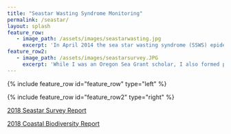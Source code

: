 ```yaml
---
title: "Seastar Wasting Syndrome Monitoring"
permalink: /seastar/
layout: splash
feature_row:
   - image_path: /assets/images/seastarwasting.jpg
     excerpt: 'In April 2014 the sea star wasting syndrome (SSWS) epidemic spread to Oregon. This outbreak was more widespread and affected more sea stars than ever recorded. To add to the existing database on SSWS and increase understanding of its extent, the Oregon Department of Fish and Wildlife (ODFW) Marine Reserves Ecological Monitoring Team monitored SSWS at Otter Rock Marine Reserve and Cascade Head Marine Reserve. In 2018, while I was an Oregon Sea Grant scholar, I led led monitoring efforts of SSWS for the ODFW Marine Reserves. As part of the protected area within the reserves, these intertidal sites can provide valuable information on the effects of no-take management as well as the natural changes in sea star populations due to the wasting disease. Therefore, establishing baseline data of these previously unsurveyed sites followed by continued monitoring are important steps in assessing the spread of disease and the state of the sea stars in the reserves.'
feature_row2:
   - image_path: /assets/images/seastarsurvey.JPG
     excerpt: 'While I was an Oregon Sea Grant scholar, I also formed partnerships with Multi-Agency Rocky Intertidal Network (MARINe) and the University of California, Santa Cruz (UCSC) to establish biodiversity baselines for the ODFW Marine Reserves and comparison areas. Coastal biodiversity surveys help monitor the health of intertidal zones in Oregons Marine Reserves. A baseline measurement is important so over long term management of the area we know how biodiversity can change with emerging issues and constant pressures such as sea star wasting disease and climate change respectively. From this knowledge we can better inform policy-makers about these issues and the effects marine reserves have on them.'    
---
```

{% include feature_row id="feature_row" type="left" %}

{% include feature_row id="feature_row2" type="right" %}

[2018 Seastar Survey Report](https://github.com/taylorely/taylorely.github.io/blob/gh-pages/assets/CV_TaylorEly_2024.pdf)

[2018 Coastal Biodiversity Report](http://taylorely.github.io/edit/gh-pages/assets/CV_TaylorEly_2024.pdf)

